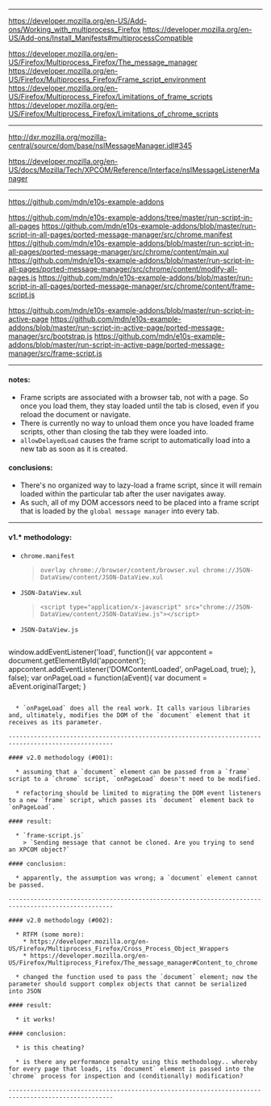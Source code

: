 ---------------------------------------------------------------------------------------------------

https://developer.mozilla.org/en-US/Add-ons/Working_with_multiprocess_Firefox
https://developer.mozilla.org/en-US/Add-ons/Install_Manifests#multiprocessCompatible

https://developer.mozilla.org/en-US/Firefox/Multiprocess_Firefox/The_message_manager
https://developer.mozilla.org/en-US/Firefox/Multiprocess_Firefox/Frame_script_environment
https://developer.mozilla.org/en-US/Firefox/Multiprocess_Firefox/Limitations_of_frame_scripts
https://developer.mozilla.org/en-US/Firefox/Multiprocess_Firefox/Limitations_of_chrome_scripts

---------------------------------------------------------------------------------------------------

http://dxr.mozilla.org/mozilla-central/source/dom/base/nsIMessageManager.idl#345

https://developer.mozilla.org/en-US/docs/Mozilla/Tech/XPCOM/Reference/Interface/nsIMessageListenerManager

---------------------------------------------------------------------------------------------------

https://github.com/mdn/e10s-example-addons

https://github.com/mdn/e10s-example-addons/tree/master/run-script-in-all-pages
https://github.com/mdn/e10s-example-addons/blob/master/run-script-in-all-pages/ported-message-manager/src/chrome.manifest
https://github.com/mdn/e10s-example-addons/blob/master/run-script-in-all-pages/ported-message-manager/src/chrome/content/main.xul
https://github.com/mdn/e10s-example-addons/blob/master/run-script-in-all-pages/ported-message-manager/src/chrome/content/modify-all-pages.js
https://github.com/mdn/e10s-example-addons/blob/master/run-script-in-all-pages/ported-message-manager/src/chrome/content/frame-script.js

https://github.com/mdn/e10s-example-addons/blob/master/run-script-in-active-page
https://github.com/mdn/e10s-example-addons/blob/master/run-script-in-active-page/ported-message-manager/src/bootstrap.js
https://github.com/mdn/e10s-example-addons/blob/master/run-script-in-active-page/ported-message-manager/src/frame-script.js

---------------------------------------------------------------------------------------------------

#### notes:

  * Frame scripts are associated with a browser tab, not with a page. So once you load them, they stay loaded until the tab is closed, even if you reload the document or navigate.
  * There is currently no way to unload them once you have loaded frame scripts, other than closing the tab they were loaded into.
  * `allowDelayedLoad` causes the frame script to automatically load into a new tab as soon as it is created.

#### conclusions:

  * There's no organized way to lazy-load a frame script, since it will remain loaded within the particular tab after the user navigates away.
  *	As such, all of my DOM accessors need to be placed into a frame script that is loaded by the `global message manager` into every tab.

---------------------------------------------------------------------------------------------------

#### v1.* methodology:

  * `chrome.manifest`
    > `overlay chrome://browser/content/browser.xul chrome://JSON-DataView/content/JSON-DataView.xul`

  * `JSON-DataView.xul`
    > `<script type="application/x-javascript" src="chrome://JSON-DataView/content/JSON-DataView.js"></script>`

  * `JSON-DataView.js`
    > ```javascript
window.addEventListener('load', function(){
    var appcontent = document.getElementById('appcontent');
    appcontent.addEventListener('DOMContentLoaded', onPageLoad, true);
}, false);
var onPageLoad = function(aEvent){
    var document = aEvent.originalTarget;
}
```

  * `onPageLoad` does all the real work. It calls various libraries and, ultimately, modifies the DOM of the `document` element that it receives as its parameter.

---------------------------------------------------------------------------------------------------

#### v2.0 methodology (#001):

  * assuming that a `document` element can be passed from a `frame` script to a `chrome` script, `onPageLoad` doesn't need to be modified.

  * refactoring should be limited to migrating the DOM event listeners to a new `frame` script, which passes its `document` element back to `onPageLoad`.

#### result:

  * `frame-script.js`
    > `Sending message that cannot be cloned. Are you trying to send an XPCOM object?`

#### conclusion:

  * apparently, the assumption was wrong; a `document` element cannot be passed.

---------------------------------------------------------------------------------------------------

#### v2.0 methodology (#002):

  * RTFM (some more):
    * https://developer.mozilla.org/en-US/Firefox/Multiprocess_Firefox/Cross_Process_Object_Wrappers
    * https://developer.mozilla.org/en-US/Firefox/Multiprocess_Firefox/The_message_manager#Content_to_chrome

  * changed the function used to pass the `document` element; now the parameter should support complex objects that cannot be serialized into JSON

#### result:

  * it works!

#### conclusion:

  * is this cheating?

  * is there any performance penalty using this methodology.. whereby for every page that loads, its `document` element is passed into the `chrome` process for inspection and (conditionally) modification?

---------------------------------------------------------------------------------------------------
